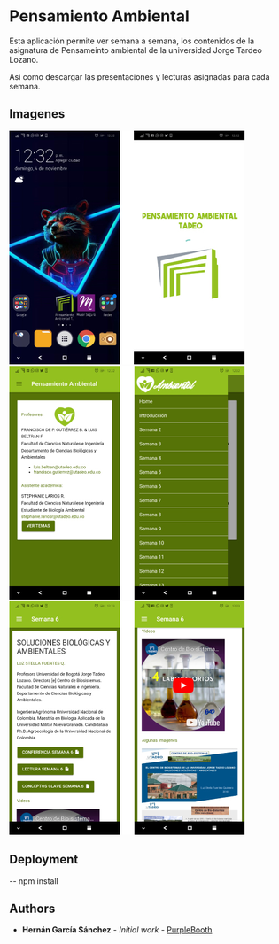 # Pensamiento Ambiental

Esta aplicación permite ver semana a semana, los contenidos de la asignatura de Pensameinto ambiental de la universidad Jorge Tardeo Lozano.

Asi como descargar las presentaciones y lecturas asignadas para cada semana.

## Imagenes

![Home](https://github.com/Nancho35/Ambiental/blob/master/screenshots/1.jpg)
![Semanas](https://github.com/Nancho35/Ambiental/blob/master/screenshots/2.jpg)
![Contenido](https://github.com/Nancho35/Ambiental/blob/master/screenshots/3.jpg)

## Deployment
-- npm install

## Authors

* **Hernán García Sánchez** - *Initial work* - [PurpleBooth](https://github.com/Nancho35)
